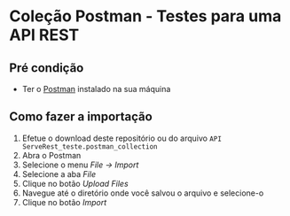 # Coleção Postman - Testes para uma API REST

## Pré condição
* Ter o [Postman](https://www.postman.com) instalado na sua máquina

## Como fazer a importação

1. Efetue o download deste repositório ou do arquivo `API ServeRest_teste.postman_collection`
2. Abra o Postman
3. Selecione o menu *File -> Import*
4. Selecione a aba *File*
5. Clique no botão *Upload Files*
6. Navegue até o diretório onde você salvou o arquivo e selecione-o
7. Clique no botão *Import*
